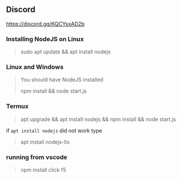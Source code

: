 ## Discord
https://discord.gg/KQCYsxAD2b

### **Installing NodeJS on Linux**
>
> sudo apt update && apt install nodejs
>
### **Linux and Windows**
>
> You should have NodeJS installed
>
> npm install && node start.js
>
### **Termux**
>
> apt upgrade && apt install nodejs && npm install && node start.js

if ``apt install nodejs`` did not work type

> apt install nodejs-lts

### running from vscode
> npm install click f5
